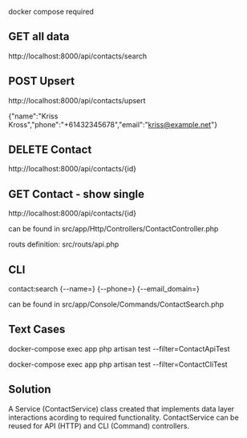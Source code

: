 
docker compose required

## GET all data

http://localhost:8000/api/contacts/search

## POST Upsert

http://localhost:8000/api/contacts/upsert

{"name":"Kriss Kross","phone":"+61432345678","email":"kriss@example.net"}

## DELETE Contact

http://localhost:8000/api/contacts/{id}

## GET Contact - show single

http://localhost:8000/api/contacts/{id}

can be found in src/app/Http/Controllers/ContactController.php

routs definition: src/routs/api.php


## CLI

contact:search {--name=} {--phone=} {--email_domain=}

can be found in src/app/Console/Commands/ContactSearch.php


## Text Cases

docker-compose exec app php artisan test --filter=ContactApiTest

docker-compose exec app php artisan test --filter=ContactCliTest


## Solution

A Service (ContactService) class created that implements data layer interactions acording to required functionality. ContactService can be reused for API (HTTP) and CLI (Command) controllers. 